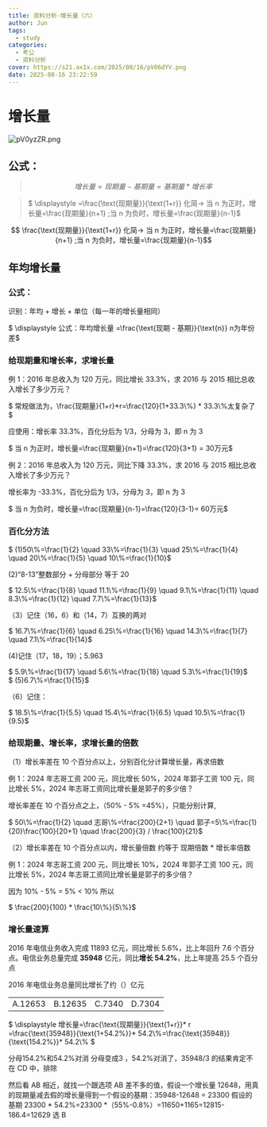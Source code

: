 ```yaml
---
title: 资料分析-增长量（六）
author: Jun
tags:
  - study
categories:
  - 考公
  - 资料分析
cover: https://s21.ax1x.com/2025/08/16/pV06dYV.png
date: 2025-08-16 23:22:59
---
```

# 增长量

![pV0yzZR.png](https://s21.ax1x.com/2025/08/16/pV0yzZR.png)

## 公式：

> $$
> 增长量 = 现期量 - 基期量 = 基期量 * 增长率
> $$

> <div style="text-align: left;">
> $ \displaystyle =\frac{\text{现期量}}{\text{1+r}}     化简-> 当 n 为正时，增长量=\frac{现期量}{n+1} ;当 n 为负时，增长量=\frac{现期量}{n-1}$
> </div>
$$ \frac{\text{现期量}}{\text{1+r}}     化简-> 当 n 为正时，增长量=\frac{现期量}{n+1} ;当 n 为负时，增长量=\frac{现期量}{n-1}$$
## 年均增长量

### 公式：

识别：年均 + 增长 + 单位（每一年的增长量相同）

<div style="text-align: left;">
$ \displaystyle 公式：年均增长量 =\frac{\text{现期 - 基期}}{\text{n}} n为年份差$
</div>

### 给现期量和增长率，求增长量

例 1：2016 年总收入为 120 万元，同比增长 33.3%，求 2016 与 2015 相比总收入增长了多少万元？

<div style="text-align: left;">
$ 常规做法为，\frac{现期量}{1+r}*r=\frac{120}{1+33.3\%} * 33.3\%太复杂了$
</div>

应使用：增长率 33.3%，百化分后为 1/3，分母为 3，即 n 为 3

<div style="text-align: left;">
$  当 n 为正时，增长量=\frac{现期量}{n+1}=\frac{120}{3+1} = 30万元$
</div>

例 2：2016 年总收入为 120 万元，同比下降 33.3%，求 2016 与 2015 相比总收入增长了多少万元？

增长率为 -33.3%，百化分后为 1/3，分母为 3，即 n 为 3

<div style="text-align: left;">
$ 当 n 为负时，增长量=\frac{现期量}{n-1}=\frac{120}{3-1}= 60万元$
</div>

### 百化分方法

<div style="text-align: left;">
$  (1)50\%=\frac{1}{2} \quad 33\%=\frac{1}{3} \quad 25\%=\frac{1}{4} \quad 20\%=\frac{1}{5} \quad 10\%=\frac{1}{10}$
</div>

(2)“8-13”整数部分 + 分母部分 等于 20

<div style="text-align: left;">
$  12.5\%=\frac{1}{8} \quad 11.1\%=\frac{1}{9} \quad 9.1\%=\frac{1}{11} \quad 8.3\%=\frac{1}{12} \quad 7.7\%=\frac{1}{13}$
</div>

（3）记住（16，6）和（14，7）互换的两对

<div style="text-align: left;">
$  16.7\%=\frac{1}{6} \quad 6.25\%=\frac{1}{16} \quad 14.3\%=\frac{1}{7} \quad 7.1\%=\frac{1}{14}$
</div>

(4)记住（17，18，19）；5.963

<div style="text-align: left;">
$  5.9\%=\frac{1}{17} \quad 5.6\%=\frac{1}{18} \quad 5.3\%=\frac{1}{19}$
</div>

<div style="text-align: left;">
$  (5)6.7\%=\frac{1}{15}$
</div>

（6）记住：

<div style="text-align: left;">
$  18.5\%=\frac{1}{5.5} \quad 15.4\%=\frac{1}{6.5} \quad 10.5\%=\frac{1}{9.5}$
</div>

### 给现期量、增长率，求增长量的倍数

（1）增长率差在 10 个百分点以上，分别百化分计算增长量，再求倍数

例 1：2024 年志哥工资 200 元，同比增长 50%，2024 年郭子工资 100 元，同比增长 5%，2024 年志哥工资同比增长量是郭子的多少倍？

增长率差在 10 个百分点之上，（50% - 5% =45%），只能分别计算,

<div style="text-align: left;">
$  50\%=\frac{1}{2} \quad 志哥\%=\frac{200}{2+1} \quad 郭子=5\%=\frac{1}{20}\frac{100}{20+1} \quad \frac{200}{3}  / \frac{100}{21}$
</div>

（2）增长率差在 10 个百分点以内，增长量倍数 约等于 现期倍数 \* 增长率倍数

例 1：2024 年志哥工资 200 元，同比增长 10%，2024 年郭子工资 100 元，同比增长 5%，2024 年志哥工资同比增长量是郭子的多少倍？

因为 10% - 5% = 5% < 10% 所以

<div style="text-align: left;">
$ \frac{200}{100} * \frac{10\%}{5\%}$
</div>

### 增长量速算

2016 年电信业务收入完成 11893 亿元，同比增长 5.6%，比上年回升 7.6 个百分点。电信业务总量完成 **35948** 亿元，同比**增长 54.2%**，比上年提高 25.5 个百分点

2016 年电信业务总量同比增长了约（）亿元

|        |         |        |        |
| :-----: | ------- | ------ | ------ |
| A.12653 | B.12635 | C.7340 | D.7304 |



<div style="text-align: left;">
$ \displaystyle 增长量=\frac{\text{现期量}}{\text{1+r}}* r    =\frac{\text{35948}}{\text{1+54.2%}}* 54.2\%=\frac{\text{35948}}{\text{154.2%}}* 54.2\% $
</div>

分母154.2%和54.2%对消 分母变成3 ，54.2%对消了，35948/3 的结果肯定不在 CD 中，排除

然后看 AB 相近，就找一个跟选项 AB 差不多的值，假设一个增长量 12648，用真的现期量减去假的增长量得到一个假设的基期：35948-12648 = 23300 假设的基期 23300 \* 54.2%=23300 \*（55%-0.8%）=11650+1165=12815-186.4=12629 选 B
